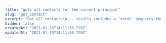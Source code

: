 ```yaml
---
title: "gets all contacts for the current principal"
slug: "get_contact"
excerpt: "Get all contacts\n  - results includes a `total` property that you can use to check if you need to page\n  - `skip` to specify your entry offset (default is `0`)\n  - `take` to adjust number of entries returned in request (default is `10`)"
hidden: false
createdAt: "2021-01-19T14:11:50.720Z"
updatedAt: "2021-01-19T14:11:50.720Z"
---
```

